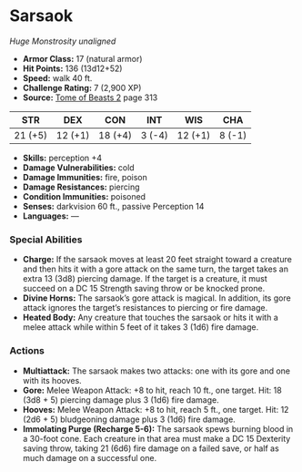 # Sarsaok

*Huge* *Monstrosity* *unaligned*

- **Armor Class:** 17 (natural armor)
- **Hit Points:** 136 (13d12+52)
- **Speed:** walk 40 ft.
- **Challenge Rating:** 7 (2,900 XP)
- **Source:** [Tome of Beasts 2](https://koboldpress.com/kpstore/product/tome-of-beasts-2-for-5th-edition) page 313

| STR | DEX | CON | INT | WIS | CHA |
| --- | --- | --- | --- | --- | --- |
| 21 (+5) | 12 (+1) | 18 (+4) | 3 (-4) | 12 (+1) | 8 (-1) |

- **Skills:** perception +4
- **Damage Vulnerabilities:** cold
- **Damage Immunities:** fire, poison
- **Damage Resistances:** piercing
- **Condition Immunities:** poisoned
- **Senses:** darkvision 60 ft., passive Perception 14
- **Languages:** —

### Special Abilities

- **Charge:** If the sarsaok moves at least 20 feet straight toward a creature and then hits it with a gore attack on the same turn, the target takes an extra 13 (3d8) piercing damage. If the target is a creature, it must succeed on a DC 15 Strength saving throw or be knocked prone.
- **Divine Horns:** The sarsaok’s gore attack is magical. In addition, its gore attack ignores the target’s resistances to piercing or fire damage.
- **Heated Body:** Any creature that touches the sarsaok or hits it with a melee attack while within 5 feet of it takes 3 (1d6) fire damage.

### Actions

- **Multiattack:** The sarsaok makes two attacks: one with its gore and one with its hooves.
- **Gore:** Melee Weapon Attack: +8 to hit, reach 10 ft., one target. Hit: 18 (3d8 + 5) piercing damage plus 3 (1d6) fire damage.
- **Hooves:** Melee Weapon Attack: +8 to hit, reach 5 ft., one target. Hit: 12 (2d6 + 5) bludgeoning damage plus 3 (1d6) fire damage.
- **Immolating Purge (Recharge 5-6):** The sarsaok spews burning blood in a 30-foot cone. Each creature in that area must make a DC 15 Dexterity saving throw, taking 21 (6d6) fire damage on a failed save, or half as much damage on a successful one.


